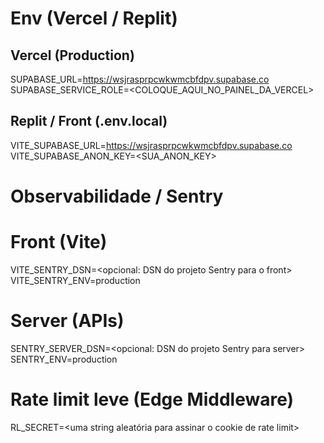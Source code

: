
# Env (Vercel / Replit)

## Vercel (Production)
SUPABASE_URL=https://wsjrasprpcwkwmcbfdpv.supabase.co
SUPABASE_SERVICE_ROLE=<COLOQUE_AQUI_NO_PAINEL_DA_VERCEL>

## Replit / Front (.env.local)
VITE_SUPABASE_URL=https://wsjrasprpcwkwmcbfdpv.supabase.co
VITE_SUPABASE_ANON_KEY=<SUA_ANON_KEY>


# Observabilidade / Sentry
# Front (Vite)
VITE_SENTRY_DSN=<opcional: DSN do projeto Sentry para o front>
VITE_SENTRY_ENV=production

# Server (APIs)
SENTRY_SERVER_DSN=<opcional: DSN do projeto Sentry para server>
SENTRY_ENV=production

# Rate limit leve (Edge Middleware)
RL_SECRET=<uma string aleatória para assinar o cookie de rate limit>
